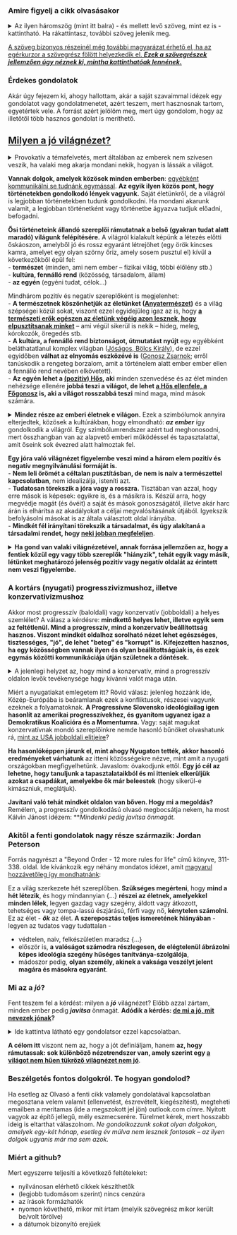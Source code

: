 ### Amire figyelj a cikk olvasásakor

<details>
<summary>Az ilyen háromszög (mint itt balra) - és mellett levő szöveg, mint ez is - kattintható. Ha rákattintasz, további szöveg jelenik meg.</summary>
Ezez a szövegek jellemzően bővebben kifejtik egyik vagy másik fő gondolatot. Azért szerkesztem meg így, hogy gyorsan tudj haladni a cikk lényegének elolvasásával, ha azt az adott gondolatot már jól ismered és/vagy nem hat neked furcsán.  
Viszont, ha esetleg a gondolat új neked és/vagy furcsán hat, furcsa érzésed van miatta, úgy érzed, valamiért az adott gondolat nem tetszik, de nem tudod egyből megmondani, hogy miért, akkor tudsz olvasni hozzá egy bővebb kifejtést, ami közelebb vezethet ahhoz, hogy rájöjj, miért érezted furcsának az adott gondolatot.
  <details>
  <summary>Emellett, érdekesek lehetnek a plusz gondolatuk... </summary>
  ...önmagukért is, de a cikk szerkesztésekor nem gondoltam úgy, hogy feltétlenül szükség van rájuk a fő mondanivalóm megértéséhez.
 </details> 
</details>

[id0]: ## "Az ilyenkor megjelenő információ tartalma pedig  
\- vagy tényekből, hivatkozásokból áll  
\- vagy magyarázza, hova vezet a link, ha a szöveg kattintható és rákattintanál,  
\- esetleg pusztán plusz gondolatok, viszont nem volt lehetséges vagy alkalmas megoldani ilyen háromszöggel, mint fentebb használtam."

[A szöveg bizonyos részeinél még további magyarázat érhető el, ha az egérkurzor a szövegrész fölött helyezkedik el. ***Ezek a szövegrészek jellemzően úgy néznek ki, mintha kattinthatóak lennének.***][id0]


### Érdekes gondolatok

Akár úgy fejezem ki, ahogy hallottam, akár a saját szavaimmal idézek egy gondolatot vagy gondolatmenetet, azért teszem, mert hasznosnak tartom, egyetértek vele. A forrást azért jelölöm meg, mert úgy gondolom, hogy az illetőtől több hasznos gondolat is meríthető.

[ht1-1]: ## "Mondhatjuk, hogy mindenki azt gondol, amit akar, de ez nem ilyen egyszerű. Sok pszichikai és ebből eredő (pl. pszichoszomatikus) gondja lehet az embernek abból kifolyólag, amit gondol, ahogy a világot látja. Még több gondot okozhatnak a világ realitásait nem tükröző világnézetek társadalmi szinten.
&nbsp;
Mondhatja bárki, hogy azt gondol, azt hisz, amit akar. Még ha így is lenne, akkor is jól tenné, ha igyekezne magát megfelelő gondolkodásra nevelni. Végeredményben ugyanis mindig ott van a világ kegyetlen realitása, ami elől ideig-óráig elbújhatunk, de amely ott vár ránk nap mint nap. 
Fogalmazzunk finoman így: igaz ugyan, hogy a vak szerencse nagyobb befolyással van az egyes egyének sorsára, boldogulására, mint sokszor szeretnénk, de a világ (világegyetem, Isten, evolúció – kinek hogy tetszik jobban) jóvoltából hosszabbtávon jobb esélyekhez, előnyhöz jutnak azok, akik világnézete jól megközelíti az objektív valóságot (igazságot), és hátrányba kerülnek azok, akik világnézete nem közelíti azt meg kellően." 
## [Milyen a jó világnézet?][ht1-1]

<details><summary>Provokatív a témafelvetés, mert általában az emberek nem szívesen veszik, ha valaki meg akarja mondani nekik, hogyan is lássák a világot.</summary>
    &nbsp;  
  
Két alapvetően különböző módja a világ látásának:   
  \-  <b>ha a benne található dolgokkal és azok leírásával</b> foglalkozunk ("the world as a place of things" - ez a tudományos megközelítés - amelynek hajlamosak vagyunk bizonyos körülmények között igen nagy jelentőséget tulajdonítani, viszont amely a legtöbb ember számára - ha nem értelmezhetetlen, akkor: - unalmas),   
\-  ha azzal foglalkozunk, <b>mit tehetünk, mit tegyünk a világban</b> ("the world as a place of action" - ez pedig az a megközelítés, amely az elménk számára alapértelmezett, és amelyet a legtöbb ember sokkal kevesebb erőfeszítéssel és mélyebben tud értelmezni, mint az előbbit).   
  
<details><summary>Jól érzékeltethető ez egy példán. Legyen ez a kémiai elemek periódusos rendszere... </summary> Kétségkívül fontos és nagyszerű felfedezés, sokmindent lehetővé tesz az ismerete. Viszont, ha valaki megkísérli előadni annak tartalmát, a legtöbb hallgató rögtön az elején elkezdene valami mással foglalkozni, valami másra gondolni - egyszerűen nem találná érdekesnek, nem volna képes kitartóan figyelni rá. Ha nagyobb sikert szeretne az előadó elérni a hallgatóinál, akkor a periódusos rendszer helyett mesélne nekik egy történetet. Akár szólhatna arról, ahogy az embített periódusos rendszert kidolgozták a tudósok, akik ezzel foglalkoztak. Ha 'jól' tud történetet mesélni, a legtöbb hallgatót magával tudná ragadni, és sokkal több információ maradna meg az emlékezetükben abból, amit mondott nekik, mint előbbi esetben. Ez nem véletlen.
Már kora gyermekkorban képesek vagyunk a hallott történeteket megérteni, továbbadni. Sokkal mélyebben van bennünk ez a képesség, mint a tudományos megközelítésre irányuló.</details>
</details>

[ht1-2]: ## "Pl. ha valaki azt mondja, 'mérges vagyok', értjük a közlés lényegét.  
Nem merül fel bennünk, hogy megkérdezzük: mit értesz az alatt, hogy 'mérges'. 
Tudjuk, milyen az, el tudjuk képzelni, mire gondol, értjük, hogy most akkor ez a beszélőre vonatkozik. 
Tehát közös tulajdonságunk, hogy néha mérgesek vagyunk és ezt fel tudjuk idézni és az is, hogy elfogadjuk különálló személynek egymást. 
Ez egy könnyen érthető példa."
**Vannak dolgok, amelyek közösek minden emberben**: [egyébként kommunikálni se tudnánk egymással][ht1-2]. 
**Az egyik ilyen közös pont, hogy történetekben gondolkodó lények vagyunk.** Saját életünkről, de a világról is legjobban történetekben tudunk gondolkodni. Ha mondani akarunk valamit, a legjobban történetként vagy történetbe ágyazva tudjuk előadni, befogadni.

**Ősi történeteink állandó szereplői rámutatnak a belső (gyakran tudat alatt maradó) világunk felépítésére.** A világról kialakult képünk a létezés előtti őskáoszon, amelyből jó és rossz egyaránt létrejöhet (egy örök kincses kamra, amelyet egy olyan szörny őriz, amely sosem pusztul el) kívül a következőkből épül fel:    
\-	**természet** (minden, ami nem ember – fizikai világ, többi élőlény stb.)   
\-	**kultúra, fennálló rend** (közösség, társadalom, állam)   
\-	**az egyén** (egyéni tudat, célok…)   

[ht1-2a]: ## "megszemélyesítő szereplők: 
magyarul: jóságos anya (Hamupipőke), a gyermeket ért átkot enyhító tizenkettedik javasasszony (Csipkerózsika), jótündérek
angol megfelelők: Benevolent Queen, Fairy Godmother"
[ht1-2b]: ## "megszemélyesítő szereplők: 
magyarul: Öreg Boszorkány (Jancsi és Juliska), Gonosz Királyné (Hófehérke és a hét törpe), a gyermeket megátkozó tizenharmadik javasasszony (Csipkerózsika)
angolul: Evil Queen, Goddess of Destruction and Death"
[ht1-2c]: ## "angolul: Wise King"
[ht1-2d]: ## "angolul: Authoritarian Tyrant"
[ht1-2e]: ## "angolul: Hero"
[ht1-2f]: ## "angolul: Adversary"
Mindhárom pozitív és negatív szereplőként is megjelenhet:    
\-	**A természetnek köszönhetjük az életünket ([Anyatermészet][ht1-2a])** és a világ szépségei közül sokat, viszont ezzel egyidejűleg igaz az is, hogy **[a természeti erők egészen az életünk végéig azon lesznek, hogy elpusztítsanak minket][ht1-2b]** – ami végül sikerül is nekik – hideg, meleg, kórokozók, öregedés stb.  
\-	**A kultúra, a fennálló rend biztonságot, útmutatást nyújt** egy egyébként beláthatatlanul komplex világban ([Jóságos, Bölcs Király][ht1-2c]), de ezzel egyidőben **válhat az elnyomás eszközévé is** ([Gonosz Zsarnok][ht1-2d]; erről tanúskodik a rengeteg borzalom, amit a történelem alatt ember ember ellen a fennálló rend nevében elkövetett).   
\-	**Az egyén lehet a [(pozitív) Hős][ht1-2e], aki** minden szenvedése és az élet minden nehézsége ellenére **jobbá teszi a világot, de lehet [a Hős ellenfele, a Főgonosz][ht1-2f] is, aki a világot rosszabbá teszi** mind maga, mind mások számára.

<details><summary>
<b>Mindez része az emberi életnek e világon.</b> Ezek a szimbólumok annyira elterjedtek, közösek a kultúrákban, hogy elmondható: <b><i>az ember</b></i> így gondolkodik a világról. Egy szimbólumrendszer azért tud meghonosodni, mert összhangban van az alapvető emberi működéssel és tapasztalattal, amit őseink sok évezred alatt halmoztak fel.
</summary>
&nbsp;  

[sziget1]: ## "Ez egy költői kép. Repülőgépekre ne gondoljunk itt."  
[sziget2]: ## "Egyrészt ott a kéklő óceán végtelenjének látványa. A sok szép szín stb.  
Másrészt viszont ott vannak a cápák, medúzák, örvények és a tengeri viharok."
Van még egy hasonlat, amely megvilágíthatja azt, amiről itt szó van.  Képzeljük el, hogy egy sziget partján vagyunk.  
\- Ha felfele nézünk, **az éjszakai égboltot látjuk. Ez az őskáosz.** Nem látjuk, mi van ott, és [nem is tudjuk sohasem megtapasztalni, megismerni][sziget1].  
\- Ha kinézünk **az óceán irányába. Ez a természet.** Ez is végtelen. Elvileg megismerhető, de nagyrészt ismeretlen. [Szép és veszélyes egyszerre][sziget2].  
\- **A sziget a kultúra, a társadalmi szerkezetek.** Felderítettük, ismerjük, tudunk vele számolni, lakhatóvá tettük.  
\- **A Hős és a Főgonosz pedig e szigeten élő egyén, az ikertestévével való örök küzdelemben.**  
  
</details>
  
  
[tszint1]: ## "Erről sokat lehetne írni, itt csak néhány pont.   
A jók csak a gonoszság elnyomását akarják elérni. Rendszerszinten biztosítani azt, hogy egy jó ember megvédhesse magát a támadásokkal szemben, azon felül szervezik a közös védekezést. A rosszak több elnyomást akarnak. Relatíve minél több koncentrált hatalom van, annál több lehetőség van arra, hogy a hatalmon levők szándékukon kívül, esetleg szándékosan ártsanak vele másoknak.  
Egy olyan berendezkedés, ahol az alul levők ki vannak szolgáltatva a feljebb levők kényének-kedvének, a gonoszságnak kedvez. Akkor is, ha azt a szlogent választják, hogy a hatalom azért kell, hogy az elesetteket segíthessék. Ez olyan hatalom, ami nem marad hosszútávon a jó szolgálatában."
**Egy jóra való világnézet figyelembe veszi mind a három elem pozitív és negatív megnyilvánulási formáját is.**    
\-	**Nem leli örömét a céltalan pusztításban, de nem is naiv a természettel kapcsolatban**, nem idealizálja, isteníti azt.    
\-	**Tudatosan törekszik a jóra vagy a rosszra.** Tisztában van azzal, hogy erre mások is képesek: egyikre is, és a másikra is. Készül arra, hogy megvédje magát (és övéit) a saját és mások gonoszságától, illetve akár harc árán is elhárítsa az akadályokat a céljai megvalósításának útjából. Igyekszik befolyásolni másokat is az általa választott oldal irányába.    
\-	**Mindkét fél irányítani törekszik a társadalmat, és úgy alakítaná a társadalmi rendet, hogy [neki jobban megfeleljen][tszint1]**.  

<details><summary>
<b>Ha gond van valaki világnézetével, annak forrása jellemzően az, hogy a fentiek közül egy vagy több szereplők "hiányzik", tehát egyik vagy másik, létünket meghatározó jelenség pozitív vagy negatív oldalát az érintett nem veszi figyelembe.</b></summary>

  &nbsp;  
Alább megadok néhány példát erre.

[hibvil4]: ## "Ritkán mondanák ezt így ki, de ilyesmire utal, ha valaki túl gyakran hangsúlyozza, hogy túlnépesedett a föld, csökkenteni kell a lakosság létszámát. Vagy ha valaki a COVID-nak drukkolt, a természet bosszújának eszközét látva benne, amit a természet az ellene az ember által elkövetett bűnök megtorlása végett eszközöl."  
  - Ha valakinél az *Anyatermészet* negatív párja hiányzik, az megnyilvánulhat úgy, hogy idealizálja a természetet, igen nagy értéket tulajdonít neki, nem fél tőle. Embertársait, akik a természet erőivel küzdenek (pl. kezdetleges körülmények között élő emberek, akik fát égetnek, a levegőt szennyezik, a szemetüket a természetbe rakják le stb.), igyekszik ebben akadályozni. Ha ez párosul azzal, hogy hiányzik a Bölcs Király és a Hős is, akkor kész lehet akár [tömeggyilkosságokat is elkövetni a környezetvédelem nevében][hibvil4].
  
[hibvil1]: ## "Ezt így ritkán mondaná ki. Legtöbbször az állatok, allergén növények, a kórokozó baktériumok és vírusok által jelentett veszélyeket hangsúlyozná, és ezek 'csökkentése érdekében történő' pusztítást úgy állítaná be, hogy az fájdalmas, de szükséges áldozat az egészség, illetve a társadalom felvirágzásának oltárán." 
- Ha valakinél az *Anyatermészet* hiányzik, az megnyilvánulhat úgy, hogy nem becsüli a természet értékeit, fél a természettől, [örömét leli annak pusztításában, fák kivágásában, gyomírtásban, fertőtlenítésben][hibvil1] stb.
  
[hibvil2]: ## "A halálbüntetést lehet ellenezni azért is, mert sohasem lehetünk teljesen biztosak az elkövető kilétében, motivációjában stb.  
Itt nem erről beszélek, hanem kifejezetten arról, akik azt mondják: ha biztosak lennénk a legsúlyosabb bűntettek megtervezett, aljas szándékból történő szándékos elkövetésében, a halálbüntetés - ezért vagy azért - akkor sem helyes."
- Ha valakinél hiányzik a Jóságos Király és a Gonosztevő, annak jele lehet az, hogy ha a társadalomban marginalizált egyéneket lát, akkor nem veti fel az egyének felelősségét, hanem a társadalomban keresi a hibát.
Ez olyan szélségekig fajulhat, hogy [nem támogatja a halálbüntetést még olyan hipotetikus esetben sem][hibvil2], ha teljesen bizonyos, hogy az érintett különös kegyetlenséggel, alávaló módon gyilkolt meg emberek tucatjait esetleg százait. Emögött az van, egyrészt, mivel (a *Jóságos Király* nélkül csak a *Gonosz Zsarnok* van) hogy a tömeggyilkost a társadalom áldozatának látja, keresi és megtalálja azt, ami a társadalomban rossz, és ami szerinte a bűncselekmények elkövetéséhez vezetett. Mivel viszont *a Főgonosz* hiányzik, csak a *Hős* van jelen, így az aki így gondolkodik, fel sem veti magában annak lehetőségét, hogy az az, aki így viselkedett, felelős a tetteiért, hanem meg akarja ezt az embert menteni, méltányos akar lenni vele, amennyire csak tud. Ugyanezen okból nem lát kockázatot abban sem, hogy az enyhe bánásmód milyen magatartás felé motiválja majd azokat, akik jelenleg még nem döntötték el, hogy hasonló útra lépnek-e, csak fontolgatják. 

[hibvil3]: https://www.facebook.com/notes/779094755991058/ "A témában írt korábbi jegyzetem olvasható a linkre kattintva."  
- Egy másik szélsőség az, amit azon beteg, rendellenességgel küzdő emberekkel kapcsolatos nézeteken figyelhetünk meg, akik nem azonosulnak a biológiai nemükkel. (Férfi testben nőnek érzik magukat. Vagy bármi másnak, ami nem férfi. Vagy női testben férfinek érzik magukat. Stb. stb.)
  Nem akarom lekicsinyleni a fájdalmukat, viszont akkor is tény, hogy ez nem egészséges állapot. Az, hogy két nem létezik, az nem a *társadalmi elnyomás része*; egyszerűen így működik a biológia, és - tetszik vagy sem - az emberi lény életében a biológia (egyelőre mindenképp) meghatározóbb, mint a genderelméletek. Nem indokolt tehát a nyelvünket és a kultúránk alapjait átalakítani, hogy az több "nem" elfogadására is alkalmassá váljon. Ugyanis csak két nem van. [Az egészséges ember vagy férfi vagy nő][hibvil3]. Jó, méltányolandó érzékenynek lenni a betegek irányába és nem okozni a szükségesnél nagyobb fájdalmat, de nem elfogadható az egészségeseket megbetegíteni azért, hogy a betegek ideig-óráig jobban érezhessék magukat.
  
</details>
  
### A kortárs (nyugati) progresszivizmushoz, illetve konzervativizmushoz

Akkor most progresszív (baloldali) vagy konzervatív (jobboldali) a helyes szemlélet?
A válasz a kérdésre: **mindkettő helyes lehet, illetve egyik sem az feltétlenül. Mind a progresszív, mind a konzervatív beállítottság hasznos. Viszont mindkét oldalhoz sorolható nézet lehet egészséges, tisztességes, "jó", de lehet "beteg" és "korrupt" is. Kifejezetten hasznos, ha egy közösségben vannak ilyen és olyan beállítottságúak is, és ezek egymás közötti kommunikáciája útján születnek a döntések.**
<details><summary>A jelenlegi helyzet az, hogy mind a konzervatív, mind a progresszív oldalon levők tevékenysége hagy kívánni valót maga után. </summary>

  &nbsp;   

[masvilh]: https://github.com/meritamas/cikkek/commit/aaae745034df0c2fd0e42988a4c72e49405b1f32 "Egy a második világháborúval kapcsolatos, szorosan nem ide kötődő tartalmű cikk érhető el a linkre kattintva."  
Ha az USA-t vagy Nyugat-Európát nézzük, az az érzésem támad, hogy <b>a progresszív oldal egy része túlburjánzott és úgy viselkedik mint egy rákos daganat</b> - amely önző módon mindent befalni akar, mindent bekebelez, és ami rajta kívül van, azt mindent elpusztít, majd végül maga is elpusztul, míg a <b>konzervatív oldal hatalomvágyó része szintén beteg, szíve mélyén féltékeny a baloldali tumorra, és szívesen csinálná ugyanazt, de nem tudja, mert gyengébb</b>, beépülni meg csak akkor engedik a baloldaliak, ha teljesen hasonlóvá lett hozzájuk (tehát ha feladja konzervatív-jobboldali mivoltát) - <b>a progresszív és konzervatív oldalnak a további jelentős része pedig mintha bénult állapotban lenne, mintha a fejét a homokba dugta volna, úgy tenne, mintha nem lenne semmi baj</b>. Ha viszont van [a második világháborúnak][masvilh] tanulsága, akkor az az, hogy ha kialakul egy olyan helyzet, hogy van egy vagy több kisgömböc, ami mindent bekebelezne, maga alá gyűrne, amit csak tud, az a többiekre is egzisztenciális veszélyt jelent.  

</details>

[trump1]: https://duna24.sk/blog/2021/01/08/az-igazsag-odaat-van-a-2020-as-usa-beli-elnokvalasztas-eredmenye/ "Egy cikk, ahol rámutatok az amerikai jobboldali elitek kollaborálására a balolali elitekkel, a jobboldali átlagember és szavazópolgár ellenében.  
&nbsp;
Visszatérő bírálat az USA-ban az ottani konzervatív képviselőkkel szemben az, hogy RINO-k, tehát csak nevükben konzervatívok. Szavaikban konzervatívok, a választás előtt, aztán elmennek Washingtonba és a társadalmi folyamatok szempontjából kuncsfontosságú ügyekben a pénzes kampányfinanszírozóik kérései, saját gyávaságuk miatt vagy bármilyen más okból gyakran együtt szavaznak a Baloldal embereivel.  
&nbsp;
Hogy korruptak, a hatalom és a pénz vonzza őket, nem törődnek az általuk képviseltek véleményével, akaratával, de sokszor azok jólétével sem."
Miért a nyugatiakat emlegetem itt? Rövid válasz: jelenleg hozzánk ide, Közép-Európába is beáramlanak ezek a konfliktusok, részesei vagyunk ezeknek a folyamatoknak. **A Progressívne Slovensko ideológiailag igen hasonlít az amerikai progresszívekhez, és gyanítom ugyanez igaz a Demokratikus Koalícióra és a Momentumra.** Vagy: saját magukat konzervatívnak mondó szereplőinkre nemde hasonló bűnöket olvashatunk rá, [mint az USA jobboldali elitjeire][trump1]?   

**Ha hasonlóképpen járunk el, mint ahogy Nyugaton tették, akkor hasonló eredményeket várhatunk** az itteni közösségekre nézve, mint amit a nyugati országokban megfigyelhetünk. Javaslom: óvakodjunk ettől. **Egy jó cél az lehetne, hogy tanuljunk a tapasztalataikból és mi itteniek elkerüljük azokat a csapdákat, amelyekbe ők már beleestek** (hogy sikerül-e kimászniuk, meglátjuk). 


**Javítani való tehát mindkét oldalon van bőven. Hogy mi a megoldás?** Remélem, a progresszív gondolkodású olvasó megbocsátja nekem, ha most Kálvin Jánost idézem: ***Mindenki pedig javítsa önmagát.*

### Akitől a fenti gondolatok nagy része származik: Jordan Peterson 
[idezet1]: ## "This is the structure of the world in {seven} characters.  
It is necessary to understand that all seven exist, and that they are all [...] elements of experience with whih every soul, rich, poor, blessed, cursed, talented, dull, male, female must inevitably contend. 
This is life - they are life. 
Partial knowledge of the cast, conscious or unconsicous, leaves you undefended; leaves you naive, unprepared {...} 
\- first, a needy acolyte for an ideology that will provide you with a partial and insufficient representation of reality 
\- second, someone blind in a manner dangerous to themsleves and others alike."
Forrás nagyrészt a "Beyond Order - 12 more rules for life" című könyve, 311-338. oldal. Ide kívánkozik egy néhány mondatos idézet, amit [magyarul hozzávetőleg így mondhatnánk][idezet1]:  


Ez a világ szerkezete hét szereplőben.
**Szükséges megérteni**, hogy **mind a hét létezik**, és hogy mindannyian {...} **részei az életnek, amelyekkel minden lélek**, legyen gazdag vagy szegény, áldott vagy átkozott, tehetséges vagy tompa-lassú észjárású, férfi vagy nő, **kénytelen számolni**. 
Ez az élet - ***ők*** az élet.
**A szereposztás teljes ismeretének hiányában** - legyen az tudatos vagy tudattalan - 
- védtelen, naiv, felkészületlen maradsz {...}
- először is, **a valóságot számodra részlegesen, de elégtelenül ábrázolni képes ideológia szegény hűséges tanítványa-szolgálója**, 
- mádoszor pedig, **olyan személy, akinek a vaksága veszélyt jelent magára és másokra egyaránt**.

### Mi az a *jó*?

[maj2]: ## "Hogy döntöm el valamiről, hogy az jó-e vagy sem? 
Amikor fentebb azt mondtam, 'jó' világnézet, 'rossz' világnézet stb., milyen értelemben használtam a szavakat?"
Fent teszem fel a kérdést: milyen a ***jó*** világnézet? Előbb azzal zártam, minden ember pedig ***javítsa*** önmagát. **Adódik a kérdés: [de mi a jó, mit nevezek jónak][maj2]?** 

<details>
  <summary>Ide kattintva látható egy gondolatsor ezzel kapcsolatban.</summary>
  
[maj3]: ## "vagy ami arra vezet, vagy arra jellemző vagy azzal összefügg..."
**Mi a jó?** Egy szubjektív definíció: [az a jó, amit akar***ok***][maj3]. Előnye ennek a maghatározásnak, hogy talán félérjük ésszel, hogy értelmezhető, kiértékelhető, van válasz a kérdésre: "na és ez mit jelent a gyakorlatban?". Hátránya viszont az, hogy ez mindenkinek más, tehát sok hasznát nem vesszük: a jó szót szinonimájává tettük az egyéni akaratnak. 

[maj4]: ## "Ha van mindentudó lény, az meg tudná ezt is mondani, de mi innen csak a saját szemszögünkből látjuk a világot, amiről pedig egyáltalán nem egyértelmű, hogy azt egy értekeletlen szemlélődő bármivel jobb vagy rosszabb kiindulópontnak találná, mint bárki más nézőpontját."
[maj5]: ## "Még csak azt se mondhatjuk, hogy természetünk lenne az objektivitásra törekvés." 
Próbálkozhatunk objektivitással, de [nem vagyunk objektív][maj5] lények: [teljesen objektív szintre mi nem tudunk eljutni. Törekedhetünk viszont a megközelítésére][maj4].

[maj1]: ## "Isten a Bibliában az egyik helyen, amikor a nevét kérdezik, valahogy így válaszol: 'Az vagyok, aki Van.'"
**Mi a jó?** Egy egzisztencialista definíció lehetne ez: [Az a jó, ami van][maj1]. 
Ez majdnem azonos azzal a meghatározással: ***ami segíti az életet/túlélést***. Ha az evolóciós szelekció szempontjából nézzük, a (legalább közel-)azonosság belátható. Ami régebben volt, de nem szolgálta az életet/túlélést, az "kiszelektálódott", mára eltűnt. Tehát ami ma van, az az, ami korábban szolgálta az életet/túlélést. Ami pedig a jövőben lesz, az az, ami most szolgálja ezt. 

[maj6]: https://github.com/meritamas/cikkek/blob/main/2021.12.01.-A%20polgarsag%20eszmejenek%20visszaszorulasa%20a%20Nyugaton.md#a-polg%C3%A1rs%C3%A1g-eszm%C3%A9j%C3%A9nek-visszaszorul%C3%A1sa-a-nyugaton---egy-amerikai-n%C3%A9z%C5%91pont
**Mi a jó?** Egy ókori gondolat: [Mivel az emberek minden összefogása valamilyen jó célra mutat, a jó tehát az, amire minden mutat (a dolgok mutatnak)][maj6].

[maj7]: ## "segíti a céljának megvalósulását stb."
[maj8]: ## "pl. a szék, ha lehet ülni rajta; az ágy, ha alkalmas arra, hogy valaki kipihenje magát rajta stb."
**Mi a jó?** Egy utilitarista gondolat lehetne: az a jó ami [eléri a célját][maj7]? 
Jó a tárgy, ha alkalmas arra [a célra, amire megalkották][maj8].
Egy jó tudományos elmélet az, ami alkalmas arra a célra, amire (elvileg) kitalálták. Példák: fizikai elméletek, közgazdasági elméletek stb. Ez a cél gyakran az, hogy modellezze a világot, segítsen a világ megismerésében, döntések meghozatalában, de sokszor egyáltalán nem egyértelmű, hogy mi a cél. Például valakinek egy tudományos elmélet megalkotásával és elterjesztésével nemcsak az igazság megismerése, megismertetése lehet a célja, hanem célja lehet a társadalom megváltoztatása, hatalomszerzés, profit stb. Így jutunk el ooda, hogy ugyanazt a nyelvet beszéljük, de mégsem értjük egymást. Van egy elmélet: nem felel meg a valóságnak, de alkalmas a társadalom megváltoztatására. Az egyik embernek - aki azt akarja, hogy a tudományos elméletek az igazság megismerésére irányuljanak- ez az elmélet egy rossz elmélet, mert ennek a célnak nem felel meg. Egy másik ember - akinek a célja a tudománnyal a társadalom egy bizonyos módon történő megváltoztatása - ugyanez az elméletet jónak mondaná, ha számára kívánatos változást idéz elő. Tehát ez a megközelítés azt eredményezi, hogy a jó fogalma attól függ, hogy ki teszi fel a kérdést és őneki mi a célja. Visszajutottunk a szubjektív definíciónkhoz. ***Az a jó, amit akarok.*** (Az "amit akarok" és "ami a célom" kifejezések nem igazán  jelentése nem megkülönböztethető.)
Újabb kérdés adódik hát. **De mi a cél? Mi a *jó* cél?**

[maj10]: ## "Beletartozik minden ember? Vagy az emberiség részekre oszlik? Ha igen, ki dönti el, milyen részekre? 
Beletartoznak-e azok a tagok is, akik nem tudnak véleményt nyilvánítani az adott kérdésben?"
[maj11]: ## "Szavazással? Vagy valamely képviselői/elit réteg döntheti el a kérdést? Ha igen, ki dönti el, hogy ki tartozik ebbe a rétegbe? Mindenki szava ugyannyit számít? Ki és hogyan számolja össze a szavazatokat? Egyáltalán ki tódönti el, mi legyen a kérdés, amiben véleményt kell nyilvánítani? Stb. Stb. a kérdések sora végtelen."
Egy ateista megközelítés: **az a jó, amit a társadalom annak tart**. Ez egy csomó kérdést vet fel. [Kicsoda az a társadalom? Ki tart][maj10]ozik bele? [Hogyan tudható meg a társadalom véleménye][maj11] egyik vagy másik kérdésben? 

Egy Isten-hívő erre mondhatja ezt: *Isten jó, tehát az a jó, ami hasonló Istenhez, vagy amit Isten jónak tart*. Tehát ***egy cél akkor jó, ha az Istennek tetsző***.
Ide eljuthatunk az utilitarista megközelítésből is. Ha elfogadjuk, hogy 
- egy szék akkor jó, ha alkalmas annak a célnak az elérésére, amire alkotója megalkotta
- van a világnak teremtője, aki egyben az embereknek is alkotója  

akkor adott a válasz: egy **ember akkor jó, ha megfelel annak a célnak, amire alkotója szánta** (és ilyen célokat tűz ki magának és mindennek, ami felett hatalma van). 

[maj9]: https://github.com/meritamas/cikkek/blob/main/2021.11.15.-2022.06.26.-erdekes-gondolatok.md#az-ember-a-vil%C3%A1gban-az-%C3%A9rt%C3%A9krendje-visszat%C3%BCkr%C3%B6z%C5%91d%C3%A9s%C3%A9t-l%C3%A1tja-nem-valamilyen-objekt%C3%ADv-val%C3%B3s%C3%A1got-vagy-a-t%C3%A9nyeket-20220626 "Az összefüggés röviden kifejtve itt."
Mindez elméletileg jól hangzik, de újabb problémákat vet fel. Rendben: de van-e a világnak (és így az embernek) alkotója? Ha igen, ez az alkotó, milyen célra szánta az embert? Ha nincs alkotó, akkor mi a helyzet? Egyáltalán tudható ez? Ha nincsenek ez irányban objektív bizonyítékok, akkor megintcsak nem ugyanoda jutunk vissza: mindenki azt gondol ebben a kérdésben, amit [maga legjobbnak lát, amit megintcsak az ő céljai, az ő akarata/értékrendje határoz meg][maj9]? C.S. Lewis a *Mere Christianity* című művében tett egy kísérletet arra, hogy előadja a keresztény világnézetet, és egy egyéni tapasztalatokon alapuló érvelést mellette. Érvelése meggyőző, de ez nem vesz el abból, hogy Isten léte és a róla egyik vagy másik csoport által kialakított kép helyessége egyáltalán nem magától értetődő.

Jordan Peterson saját elmondása szerint sokat közdött ezzel a kérdéssel. Egyszer azt mondta, hogy a legjobb megközelítés eddig, amit talált, az a fordított megközelítés. Mivel nagyon nehéz megmondani, mi a jó, hát próbáljuk meg meghatározni azt, hogy mi a rossz. HA ezt megtettük, mondhatjuk, hogy a jó a rossz ellentéte.
Tehát a kérdés: mi a rossz? 
Peterson válasza: A szükségtelen emberi szenvedés rossz. 
Ha innen nézzük, az a tett, amelynek szükségtelen - egyébként elkerülhető - emberi szenvedés a következménye, rossz. Az a tett, amely hozzásegít, hogy elkerüljünk emberi szenvedést, jó. A szenvedés nem annyira szubjektív, mint hinnénk. Viszonylag jól tudni lehet, hogy mi okoz egy embernek szenvedést és mitől múlik el a szenvedés, tehát az ilyen meghatározás viszonylag objektív lesz - szerinte.
</details>

[maj12]: ## "Talán, ha a 'társadalomra' bíznánk a kérdés eldöntését... akkor lehetne a dolgokat pl. így manipulálni egy hedonista megközelítés irányába:
'Végső soron jó dolog, ha téves képünk van a világról, ha attól jobban érezzük magunkat. Tehát mindenki higgye az, amitől a legjobban érzi magát.'
Itt is gondot tud viszont jelenteni az, hogy hosszabb távon vizsgálva olyan eredményeket ad egy ilyen megközelítés, amelyektől egyre kevesebben éreznék jól magukat, tehát akkor eszerint a megítélés szerint is igen kevesen tartanának jónak. El lehet rejtőzni, de a valóság előbb-utóbb megtalál és bekopog. El lehet egy ideig zárkózni, de egy idő után ránk rúgja az ajtót."
**A célom itt** viszont nem az, hogy a jót definiáljam, hanem **az, hogy rámutassak: sok különböző nézetrendszer van, amely szerint egy [a világot nem hűen tükröző világnézet nem jó][maj12]**.

### Beszélgetés fontos dolgokról. Te hogyan gondolod?
Ha esetleg az Olvasó a fenti cikk valamely gondolatával kapcsolatban megosztana velem valamit (ellenvetést, észrevételt, kiegészítést), megteheti emailben a meritamas (ide a megszokott jel jön) outlook.com címre. Nyitott vagyok az építő jellegű, mély eszmecserére.
Türelmet kérek, mert hosszabb ideig is eltarthat válaszolnom. *Ne gondolkozzunk sokat olyan dolgokon, amelyek egy-két hónap, esetleg év múlva nem lesznek fontosak – az ilyen dolgok ugyanis már ma sem azok.*

### Miért a github?
Mert egyszerre teljesíti a következő feltételeket:<ul>
<li>nyilvánosan elérhető cikkek készíthetők</li>
<li>(legjobb tudomásom szerint) nincs cenzúra</li>
<li>az írások formázhatók</li>
<li>nyomon követhető, mikor mit írtam (melyik szövegrész mikor került be/volt törölve)</li>
<li>a dátumok bizonyító erejűek</li>
</ul>
